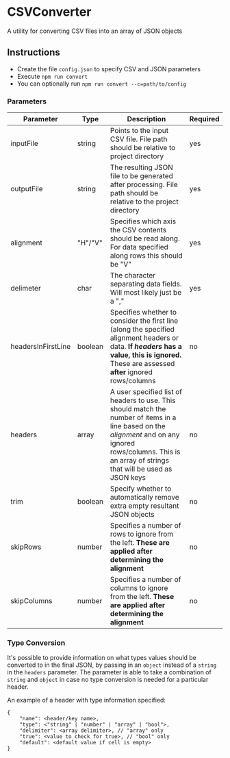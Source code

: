 # CSVConverter

A utility for converting CSV files into an array of JSON objects

## Instructions

* Create the file `config.json` to specify CSV and JSON parameters
* Execute `npm run convert`
* You can optionally run `npm run convert --c=path/to/config`


### Parameters

| Parameter | Type | Description | Required |
--|--|--|--|
| inputFile | string | Points to the input CSV file. File path should be relative to project directory | yes |
| outputFile | string | The resulting JSON file to be generated after processing. File path should be relative to the project directory | yes |
| alignment | "H"/"V" | Specifies which axis the CSV contents should be read along. For data specified along rows this should be "V" | yes |
| delimeter | char | The character separating data fields. Will most likely just be a "," | yes |
| headersInFirstLine | boolean | Specifies whether to consider the first line (along the specified alignment headers or data. **If *headers* has a value, this is ignored.** These are assessed **after** ignored rows/columns | no |
| headers | array | A user specified list of headers to use. This should match the number of items in a line based on the *alignment* and on any ignored rows/columns. This is an array of strings that will be used as JSON keys | no
| trim | boolean | Specify whether to automatically remove extra empty resultant JSON objects | no |
| skipRows | number | Specifies a number of rows to ignore from the left. **These are applied after determining the alignment** | no |
| skipColumns | number | Specifies a number of columns to ignore from the left. **These are applied after determining the alignment** | no |


### Type Conversion

It's possible to provide information on what types values should be converted to in the final JSON, by passing in an `object` instead of a `string` in the `headers` parameter. The parameter is able to take a combination of `string` and `object` in case no type conversion is needed for a particular header.

An example of a header with type information specified:

    {
        "name": <header/key name>,
        "type": <"string" | "number" | "array" | "bool">,
        "delimiter": <array delimiter>, // "array" only
        "true": <value to check for true>, // "bool" only
        "default": <default value if cell is empty>
    }